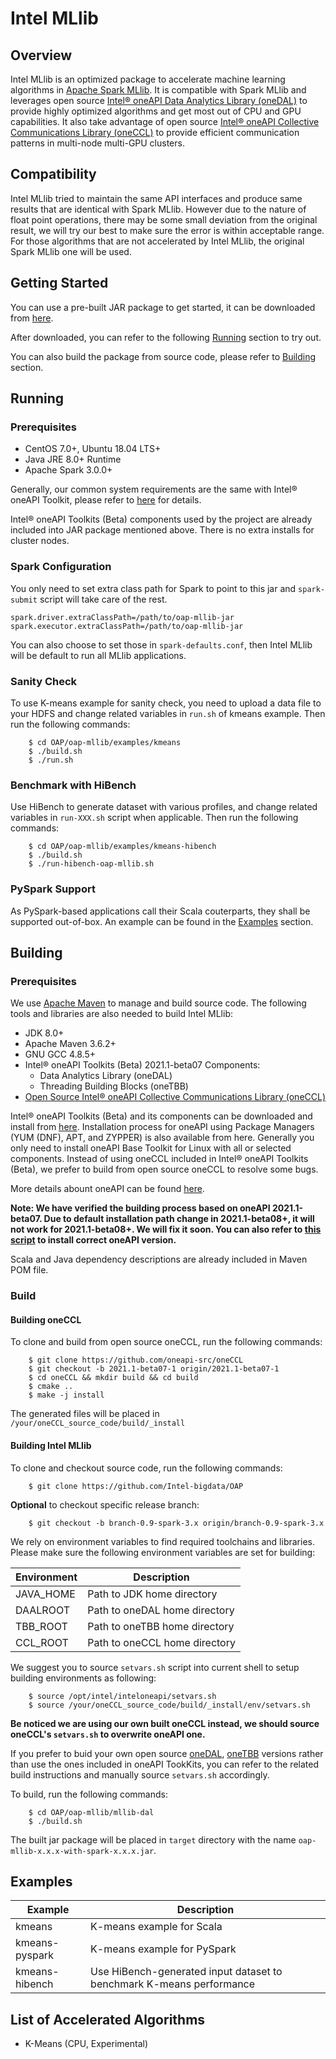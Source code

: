 # Intel MLlib

## Overview

Intel MLlib is an optimized package to accelerate machine learning algorithms in  [Apache Spark MLlib](https://spark.apache.org/mllib).  It is compatible with Spark MLlib and leverages open source [Intel® oneAPI Data Analytics Library (oneDAL)](https://github.com/oneapi-src/oneDAL) to provide highly optimized algorithms and get most out of CPU and GPU capabilities. It also take advantage of open source [Intel® oneAPI Collective Communications Library (oneCCL)](https://github.com/oneapi-src/oneCCL) to provide efficient communication patterns in multi-node multi-GPU clusters.

## Compatibility

Intel MLlib tried to maintain the same API interfaces and produce same results that are identical with Spark MLlib. However due to the nature of float point operations, there may be some small deviation from the original result, we will try our best to make sure the error is within acceptable range.
For those algorithms that are not accelerated by Intel MLlib, the original Spark MLlib one will be used. 

## Getting Started

You can use a pre-built JAR package to get started, it can be downloaded from [here](https://github.com/Intel-bigdata/OAP/releases/download/v0.9.0-spark-3.0.0/oap-mllib-0.9.0-with-spark-3.0.0.jar).

After downloaded, you can refer to the following [Running](#Running) section to try out.

You can also build the package from source code, please refer to [Building](#Building) section.

## Running

### Prerequisites

* CentOS 7.0+, Ubuntu 18.04 LTS+
* Java JRE 8.0+ Runtime
* Apache Spark 3.0.0+

Generally, our common system requirements are the same with Intel® oneAPI Toolkit, please refer to [here](https://software.intel.com/content/www/us/en/develop/articles/intel-oneapi-base-toolkit-system-requirements.html) for details.

Intel® oneAPI Toolkits (Beta) components used by the project are already included into JAR package mentioned above.  There is no extra installs for cluster nodes.

### Spark Configuration

You only need to set extra class path for Spark to point to this jar and `spark-submit` script will take care of the rest. 
```
spark.driver.extraClassPath=/path/to/oap-mllib-jar
spark.executor.extraClassPath=/path/to/oap-mllib-jar
```
You can also choose to set those in `spark-defaults.conf`, then Intel MLlib will be default to run all MLlib applications.

### Sanity Check

To use K-means example for sanity check, you need to upload a data file to your HDFS and change related variables in `run.sh` of kmeans example. Then run the following commands:
```
    $ cd OAP/oap-mllib/examples/kmeans
    $ ./build.sh
    $ ./run.sh
```

### Benchmark with HiBench
Use HiBench to generate dataset with various profiles, and change related variables in `run-XXX.sh` script when applicable.  Then run the following commands:
```
    $ cd OAP/oap-mllib/examples/kmeans-hibench
    $ ./build.sh
    $ ./run-hibench-oap-mllib.sh
```

### PySpark Support

As PySpark-based applications call their Scala couterparts, they shall be supported out-of-box. An example can be found in the [Examples](#Examples) section.

## Building

### Prerequisites

We use [Apache Maven](https://maven.apache.org/) to manage and build source code.  The following tools and libraries are also needed to build Intel MLlib:

* JDK 8.0+
* Apache Maven 3.6.2+
* GNU GCC 4.8.5+
* Intel® oneAPI Toolkits (Beta) 2021.1-beta07 Components: 
    - Data Analytics Library (oneDAL)
    - Threading Building Blocks (oneTBB)
* [Open Source Intel® oneAPI Collective Communications Library (oneCCL)](https://github.com/oneapi-src/oneCCL)

Intel® oneAPI Toolkits (Beta) and its components can be downloaded and install from [here](https://software.intel.com/content/www/us/en/develop/tools/oneapi.html). Installation process for oneAPI using Package Managers (YUM (DNF), APT, and ZYPPER) is also available from here. Generally you only need to install oneAPI Base Toolkit for Linux with all or selected components. Instead of using oneCCL included in Intel® oneAPI Toolkits (Beta), we prefer to build from open source oneCCL to resolve some bugs.

More details abount oneAPI can be found [here](https://software.intel.com/content/www/us/en/develop/tools/oneapi.html).

__Note: We have verified the building process based on oneAPI 2021.1-beta07. Due to default installation path change in 2021.1-beta08+, it will not work for 2021.1-beta08+. We will fix it soon. You can also refer to [this script](https://github.com/Intel-bigdata/OAP/blob/master/oap-mllib/dev/install-build-deps-centos.sh) to install correct oneAPI version.__

Scala and Java dependency descriptions are already included in Maven POM file. 

### Build

####  Building oneCCL

To clone and build from open source oneCCL, run the following commands:
```
	$ git clone https://github.com/oneapi-src/oneCCL
    $ git checkout -b 2021.1-beta07-1 origin/2021.1-beta07-1
	$ cd oneCCL && mkdir build && cd build
	$ cmake ..
	$ make -j install
```

The generated files will be placed in `/your/oneCCL_source_code/build/_install`

#### Building Intel MLlib

To clone and checkout source code, run the following commands:
```
    $ git clone https://github.com/Intel-bigdata/OAP    
```
__Optional__ to checkout specific release branch:
```
    $ git checkout -b branch-0.9-spark-3.x origin/branch-0.9-spark-3.x
```

We rely on environment variables to find required toolchains and libraries. Please make sure the following environment variables are set for building:

Environment | Description
------------| -----------
JAVA_HOME   | Path to JDK home directory
DAALROOT    | Path to oneDAL home directory
TBB_ROOT    | Path to oneTBB home directory
CCL_ROOT    | Path to oneCCL home directory

We suggest you to source `setvars.sh` script into current shell to setup building environments as following:

```
	$ source /opt/intel/inteloneapi/setvars.sh
	$ source /your/oneCCL_source_code/build/_install/env/setvars.sh
```

__Be noticed we are using our own built oneCCL instead, we should source oneCCL's `setvars.sh` to overwrite oneAPI one.__

If you prefer to buid your own open source [oneDAL](https://github.com/oneapi-src/oneDAL), [oneTBB](https://github.com/oneapi-src/oneTBB) versions rather than use the ones included in oneAPI TookKits, you can refer to the related build instructions and manually source `setvars.sh` accordingly.

To build, run the following commands: 
```
    $ cd OAP/oap-mllib/mllib-dal
    $ ./build.sh
```

The built jar package will be placed in `target` directory with the name `oap-mllib-x.x.x-with-spark-x.x.x.jar`.

## Examples

Example         |  Description 
----------------|---------------------------
kmeans          |  K-means example for Scala
kmeans-pyspark  |  K-means example for PySpark
kmeans-hibench  |  Use HiBench-generated input dataset to benchmark K-means performance

## List of Accelerated Algorithms

* K-Means (CPU, Experimental)
